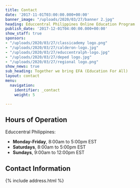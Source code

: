```yaml
---
title: Contact
date: '2017-11-01T03:00:00.000+00:00'
banner_image: "/uploads/2020/03/27/banner 2.jpg"
heading: Educcentral Philippines Online Education Program
publish_date: '2017-12-01T04:00:00.000+00:00'
show_staff: true
sponsors:
- "/uploads/2020/03/27/classicademy logo.png"
- "/uploads/2020/03/27/calderon-logo.jpg"
- "/uploads/2020/03/27/educcentralph-logo.jpg"
- "/uploads/2020/03/27/deped logo.jpg"
- "/uploads/2020/03/27/regional logo.png"
show_news: true
sub_heading: Together we bring EFA (Education For All)
layout: contact
menu:
  navigation:
    identifier: _contact
    weight: 5

---
```

## Hours of Operation

Educcentral Philippines:

* **Monday-Friday**, 8:00am to 5:00pm EST
* **Saturdays**, 8:00am to 5:00pm EST
* **Sundays**, 9:00am to 12:00pm EST 

## Contact Information

{% include address.html %}